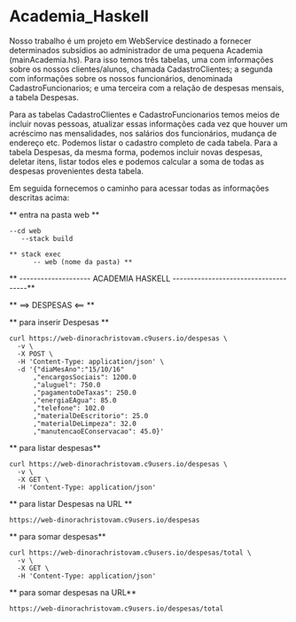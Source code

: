 # Academia_Haskell


Nosso trabalho é um projeto em WebService destinado a fornecer 
determinados subsídios ao administrador de uma pequena Academia (mainAcademia.hs).
Para isso temos três tabelas, uma com informações sobre os nossos clientes/alunos, 
chamada CadastroClientes;  a segunda com informações sobre os nossos funcionários, 
denominada CadastroFuncionarios; e uma terceira com a relação de despesas mensais, 
a tabela Despesas.

Para as tabelas CadastroClientes e CadastroFuncionarios temos meios de incluir 
novas pessoas, atualizar essas informações cada vez que houver um acréscimo nas 
mensalidades, nos salários dos funcionários, mudança de endereço etc. Podemos 
listar o cadastro completo de cada tabela.
Para a tabela Despesas, da mesma forma, podemos incluir novas despesas, deletar itens,
listar todos eles e podemos calcular a soma de todas as despesas  provenientes 
desta tabela.

Em seguida fornecemos o caminho para acessar todas as informações 
descritas acima:  


** entra na pasta web **

    --cd web
       --stack build 
       
    ** stack exec 
          -- web (nome da pasta) **

 
      
** -------------------- ACADEMIA HASKELL -------------------------------------**

**  ==>  DESPESAS  <==  **

** para inserir  Despesas **
 
    curl https://web-dinorachristovam.c9users.io/despesas \
      -v \
      -X POST \
      -H 'Content-Type: application/json' \
      -d '{"diaMesAno":"15/10/16"
          ,"encargosSociais": 1200.0
          ,"aluguel": 750.0
          ,"pagamentoDeTaxas": 250.0
          ,"energiaEAgua": 85.0
          ,"telefone": 102.0
          ,"materialDeEscritorio": 25.0
          ,"materialDeLimpeza": 32.0
          ,"manutencaoEConservacao": 45.0}'
          
          
** para listar despesas**

    curl https://web-dinorachristovam.c9users.io/despesas \
      -v \
      -X GET \
      -H 'Content-Type: application/json' 
      
      
** para listar Despesas na URL **

    https://web-dinorachristovam.c9users.io/despesas 
    
    
** para somar despesas**

    curl https://web-dinorachristovam.c9users.io/despesas/total \
      -v \
      -X GET \
      -H 'Content-Type: application/json'
      
      
** para somar despesas na URL**
    
    https://web-dinorachristovam.c9users.io/despesas/total 